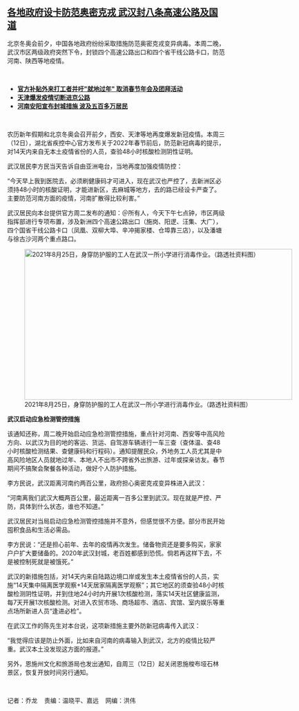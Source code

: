 <!--1642003080000-->
[各地政府设卡防范奥密克戎     武汉封八条高速公路及国道](https://www.rfa.org/mandarin/yataibaodao/huanjing/ql2-01122022094427.html)
------

<p></p><p>北京冬奥会前夕，中国各地政府纷纷采取措施防范奥密克戎变异病毒。本周二晚，武汉市区两级政府突然下令，封锁四<span>个高速公路出口和四个</span><span>省干线公路卡口，防范河南、陕西等地疫情。</span></p><p><br/></p><ul><li><a href="https://www.rfa.org/mandarin/yataibaodao/huanjing/ql1-01112022091414.html"><strong>官方补贴外来打工者并吁"就地过年" 取消春节年会及团拜活动</strong></a></li><li><a href="https://www.rfa.org/mandarin/yataibaodao/huanjing/ql1-01102022042846.html"><strong>天津爆发疫情切断进京公路</strong></a></li><li><strong><a href="https://www.rfa.org/mandarin/Xinwen/8-01112022123820.html">河南安阳宣布封城措施 波及五百多万居民</a></strong></li></ul><p><br/></p><p>农历新年假期和北京冬奥会召开前夕，西安、天津等地再度爆发新冠疫情。本周三（12<span>日），湖北省疾控中心官方发布关于</span>2022<span>年春节前后，防范新冠病毒的提示，对</span>14<span>天内来自无本土疫情省份的人员，查验</span>48<span>小时核酸检测阴性证明。</span></p><p>武汉居民李方民当天告诉自由亚洲电台，当地再度加强疫情防控：</p><p>“今天早上我到医院去，必须刷健康码才可进入，现在武汉也严控了，去新洲区必须持48<span>小时的核酸证明，才能进新区，去麻城等地方，去的路已经设卡严查了。主要防范河南方面的疫情，河南扩散得比较利害。”</span></p><p>武汉居民向本台提供官方周二发布的通知：＠所有人，今天下午七<span>点钟，市区两级指挥部进行专项布置，涉及新洲</span>四<span>个高速公路出口（施岗、阳逻、汪集、大广），四</span><span>个国省干线公路卡口（凤凰、双柳大埠、辛冲揭家楼、仓埠靠三店），以及潘塘与徐古沙河两</span><span>个重点路口。</span></p><p><figure class="image-richtext image-inline captioned" style="width:620px;"><img alt="2021年8月25日，身穿防护服的工人在武汉一所小学进行消毒作业。（路透社资料图）" height="349" src="https://www.rfa.org/mandarin/yataibaodao/huanjing/ql2-01122022094427.html/ql0112c.jpg/@@images/2af93b45-261c-48d9-83f8-67357ab95020.jpeg" title="ql0112c.jpg" width="620"/><figcaption class="image-caption">2021年8月25日，身穿防护服的工人在武汉一所小学进行消毒作业。（路透社资料图）</figcaption><small></small></figure></p><p><strong>武汉启动应急检测管控措施</strong></p><p>该通知还称，周二晚开始启动应急检测管控措施，重点针对河南、西安等中高风险方向、以武汉为目的地的客运、货运、自驾游车辆进行一车三查（查体温、查48<span>小时核酸检测结果、查健康码和行程码）。通知提醒民众，外地务工人员尤其是中高风险地区人员就地过年、本地人不出市不跨省外出旅游、过年或探亲访友。春节期间不搞聚会聚餐各种活动，做好个人防护措施。</span></p><p>李方民说，武汉距离河南约两百公里，政府担心奥密克戎变异株进入武汉：</p><p>“河南离我们武汉大概两百公里，最近距离一百多公里到武汉。现在就是严控、严防，具体到什么状态，谁也不知道。”</p><p>武汉居民对当局启动应急检测管控措施并不意外，但感觉很不方便。部分市民开始囤积食品和生活必需品。</p><p>李方民说：“还是担心前年、去年的疫情再次发生。储备物资还是要多购买，家家户户扩大要储备的。2020<span>年武汉封城，老百姓都感到恐慌。倘若再这样下去，不是被控制死就是被饿死。”</span></p><p>武汉的新措施包括，对14<span>天内来自陆路边境口岸或发生本土疫情省份的人员，实施“</span>14<span>天集中隔离医学观察</span>+14<span>天居家隔离医学观察”；其它地区的须查验</span>48<span>小时核酸检测阴性证明，并到住地</span>24<span>小时内开展</span>1<span>次核酸检测，落实</span>14<span>天社区健康监测，每</span>7<span>天开展</span>1<span>次核酸检测。对进入农贸市场、商场超市、酒店、宾馆、室内娱乐等重点场所新进人员“逢进必检”。</span></p><p>在武汉工作的陈先生对本台说，这项新措施主要外防新冠病毒传入武汉：</p><p>“我觉得应该是防止外面，比如来自河南的病毒输入到武汉，北方的疫情比较严重。武汉本土没发现这方面的报道。”</p><p>另外，恩施州文化和旅游局也发出通知，自周三（12<span>日）起关闭恩施梭布垭石林景区，恢复开放时间另行通知。</span></p><p><br/></p><p>记者：乔龙    责编：温晓平、嘉远    网编：洪伟</p>
